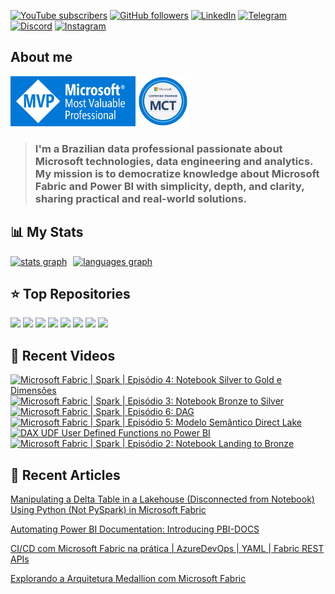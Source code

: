 [![YouTube subscribers](https://img.shields.io/youtube/channel/subscribers/UCst_4Wi9DkGAc28uEPlHHHw?style=for-the-badge&logo=youtube&logoColor=ff0000&colorA=fff&colorB=3f4a5a)](https://www.youtube.com/@alisonpezzott?sub_confirmation=1)
[![GitHub followers](https://img.shields.io/github/followers/alisonpezzott?style=for-the-badge&logo=github&logoColor=000&colorA=fff&colorB=3f4a5a)](https://github.com/alisonpezzott)
[![LinkedIn](https://custom-icon-badges.demolab.com/badge/LinkedIn-0A66C2?logo=linkedin-white&logoColor=fff&style=for-the-badge)](https://linkedin.com/in/alisonpezzott)
[![Telegram](https://img.shields.io/badge/Telegram-2CA5E0?logo=telegram&logoColor=white&style=for-the-badge)](https://t.me/alisonpezzott)
[![Discord](https://img.shields.io/badge/Discord-%235865F2.svg?&logo=discord&logoColor=white&style=for-the-badge)](https://discord.gg/sJTDvWz9sM)
[![Instagram](https://img.shields.io/badge/Instagram-%23E4405F.svg?logo=Instagram&logoColor=white&style=for-the-badge)](https://instagram.com/alisonpezzott)  

## About me  

<div align="left">
  <a href="https://mvp.microsoft.com/pt-BR/MVP/profile/807db423-418d-4c8d-bb59-08732cdbbf34" target="_blank" rel="noreferrer"><img src="assets/mvp.png"  width="200" height="80" alt="Microsoft MVP" /></a>
  <a href="https://learn.microsoft.com/en-us/users/alisonpezzott-4199/transcript" target="_blank" rel="noreferrer"><img src="assets/mct.png"  width="80" height="80" alt="Microsoft Certified Trainer" /></a>
</div>

> ### I'm a Brazilian data professional passionate about Microsoft technologies, data engineering and analytics. My mission is to democratize knowledge about Microsoft Fabric and Power BI with simplicity, depth, and clarity, sharing practical and real-world solutions.
 
## 📊 My Stats  

<div align="left" style="display: flex; flex-direction: row; gap: 10px;">
  <a href="https://github.com/alisonpezzott"><img align="top" src="https://github-readme-stats.vercel.app/api?username=alisonpezzott&hide_title=false&hide_rank=false&show_icons=true&include_all_commits=true&count_private=true&theme=nord&disable_animations=false&locale=en&hide_border=true&order=1" alt="stats graph" /></a>
  <a href="https://github.com/alisonpezzott"><img src="https://github-readme-stats.vercel.app/api/top-langs?username=alisonpezzott&locale=en&hide_title=true&layout=compact&theme=nord&langs_count=10&hide_border=true&order=2&hide=roff,Batchfile&card_width=800" alt="languages graph" /></a>
</div>  

## ⭐ Top Repositories

<div align="left">
  <a href="https://github.com/alisonpezzott/pyfabricops"><img src="https://github-readme-stats.vercel.app/api/pin/?username=alisonpezzott&repo=pyfabricops&theme=nord&hide_border=true" /></a>
  <a href="https://github.com/alisonpezzott/pyfabricops-examples"><img src="https://github-readme-stats.vercel.app/api/pin/?username=alisonpezzott&repo=pyfabricops-examples&theme=nord&hide_border=true" /></a>
  <a href="https://github.com/alisonpezzott/pbi-docs"><img src="https://github-readme-stats.vercel.app/api/pin/?username=alisonpezzott&repo=pbi-docs&theme=nord&hide_border=true" /></a>
  <a href="https://github.com/alisonpezzott/pbi-ci-cd-isv-multi-tenant"><img src="https://github-readme-stats.vercel.app/api/pin/?username=alisonpezzott&repo=pbi-ci-cd-isv-multi-tenant&theme=nord&hide_border=true" /></a>
  <a href="https://github.com/alisonpezzott/power_bi_projects_workflow"><img src="https://github-readme-stats.vercel.app/api/pin/?username=alisonpezzott&repo=power_bi_projects_workflow&theme=nord&hide_border=true" /></a>
  <a href="https://github.com/alisonpezzott/calendario-sql"><img src="https://github-readme-stats.vercel.app/api/pin/?username=alisonpezzott&repo=calendario-sql&theme=nord&hide_border=true" /></a>
  <a href="https://github.com/alisonpezzott/calendar"><img src="https://github-readme-stats.vercel.app/api/pin/?username=alisonpezzott&repo=calendar&theme=nord&hide_border=true" /></a>
  <a href="https://github.com/alisonpezzott/useful-snippets"><img src="https://github-readme-stats.vercel.app/api/pin/?username=alisonpezzott&repo=useful-snippets&theme=nord&hide_border=true" /></a>
</div>  

## 🎥 Recent Videos  

<!-- BEGIN YOUTUBE-CARDS -->
[![Microsoft Fabric | Spark | Episódio 4: Notebook Silver to Gold e Dimensões](https://ytcards.demolab.com/?id=xaJRnxqK-pA&title=Microsoft+Fabric+%7C+Spark+%7C+Epis%C3%B3dio+4%3A+Notebook+Silver+to+Gold+e+Dimens%C3%B5es&lang=en&timestamp=1759147206&background_color=%230d1117&title_color=%23ffffff&stats_color=%23dedede&max_title_lines=2&width=250&border_radius=5 "Microsoft Fabric | Spark | Episódio 4: Notebook Silver to Gold e Dimensões")](https://www.youtube.com/watch?v=xaJRnxqK-pA)
[![Microsoft Fabric | Spark | Episódio 3: Notebook Bronze to Silver](https://ytcards.demolab.com/?id=YmHfZOMO92s&title=Microsoft+Fabric+%7C+Spark+%7C+Epis%C3%B3dio+3%3A+Notebook+Bronze+to+Silver&lang=en&timestamp=1758542406&background_color=%230d1117&title_color=%23ffffff&stats_color=%23dedede&max_title_lines=2&width=250&border_radius=5 "Microsoft Fabric | Spark | Episódio 3: Notebook Bronze to Silver")](https://www.youtube.com/watch?v=YmHfZOMO92s)
[![Microsoft Fabric | Spark | Episódio 6: DAG](https://ytcards.demolab.com/?id=yIU_SPAIEVU&title=Microsoft+Fabric+%7C+Spark+%7C+Epis%C3%B3dio+6%3A+DAG&lang=en&timestamp=1758521014&background_color=%230d1117&title_color=%23ffffff&stats_color=%23dedede&max_title_lines=2&width=250&border_radius=5 "Microsoft Fabric | Spark | Episódio 6: DAG")](https://www.youtube.com/watch?v=yIU_SPAIEVU)
[![Microsoft Fabric | Spark | Episódio 5: Modelo Semântico Direct Lake](https://ytcards.demolab.com/?id=u8goPDRULL0&title=Microsoft+Fabric+%7C+Spark+%7C+Epis%C3%B3dio+5%3A+Modelo+Sem%C3%A2ntico+Direct+Lake&lang=en&timestamp=1758518824&background_color=%230d1117&title_color=%23ffffff&stats_color=%23dedede&max_title_lines=2&width=250&border_radius=5 "Microsoft Fabric | Spark | Episódio 5: Modelo Semântico Direct Lake")](https://www.youtube.com/watch?v=u8goPDRULL0)
[![DAX UDF User Defined Functions no Power BI](https://ytcards.demolab.com/?id=IqB14WBiaws&title=DAX+UDF+User+Defined+Functions+no+Power+BI&lang=en&timestamp=1758110438&background_color=%230d1117&title_color=%23ffffff&stats_color=%23dedede&max_title_lines=2&width=250&border_radius=5 "DAX UDF User Defined Functions no Power BI")](https://www.youtube.com/watch?v=IqB14WBiaws)
[![Microsoft Fabric | Spark | Episódio 2: Notebook Landing to Bronze](https://ytcards.demolab.com/?id=F_P80QEhlv4&title=Microsoft+Fabric+%7C+Spark+%7C+Epis%C3%B3dio+2%3A+Notebook+Landing+to+Bronze&lang=en&timestamp=1758022655&background_color=%230d1117&title_color=%23ffffff&stats_color=%23dedede&max_title_lines=2&width=250&border_radius=5 "Microsoft Fabric | Spark | Episódio 2: Notebook Landing to Bronze")](https://www.youtube.com/watch?v=F_P80QEhlv4)
<!-- END YOUTUBE-CARDS -->


## 📝 Recent Articles  

[Manipulating a Delta Table in a Lakehouse (Disconnected from Notebook) Using Python (Not PySpark) in Microsoft Fabric](https://www.linkedin.com/pulse/manipulating-delta-table-lakehouse-disconnected-from-notebook-alison-jfyyf/?trackingId=UxsVtBhLTzeNzuYammFkrQ%3D%3D)  

[Automating Power BI Documentation: Introducing PBI-DOCS](https://www.linkedin.com/pulse/automating-power-bi-documentation-introducing-pbi-docs-alison-pezzott-omvkf/?trackingId=QpgtJB2IQsuUEuajt7j%2BCw%3D%3D)  

[CI/CD com Microsoft Fabric na prática | AzureDevOps | YAML | Fabric REST APIs](https://www.linkedin.com/pulse/cicd-com-microsoft-fabric-na-pr%25C3%25A1tica-azuredevops-yaml-alison-pezzott-clbrf/?trackingId=QpgtJB2IQsuUEuajt7j%2BCw%3D%3D)  

[Explorando a Arquitetura Medallion com Microsoft Fabric](https://www.linkedin.com/pulse/explorando-arquitetura-medallion-com-microsoft-fabric-alison-pezzott-ptdjf/?trackingId=QpgtJB2IQsuUEuajt7j%2BCw%3D%3D)  
